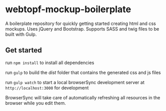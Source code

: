# webtopf-mockup-boilerplate
A boilerplate repository for quickly getting started creating html and css mockups. Uses jQuery and Bootstrap. Supports SASS and twig files to be built with Gulp. 

## Get started
run `npm install` to install all dependencies

run `gulp` to build the *dist* folder that contains the generated css and js files

run `gulp watch` to start a local browserSync development server at `http://localhost:3000` for development

BrowserSync will take care of automatically refreshing all resources in the browser while you edit them.
